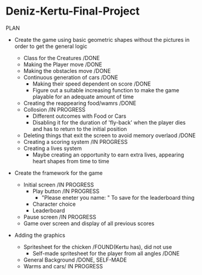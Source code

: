 # Deniz-Kertu-Final-Project
PLAN
- Create the game using basic geometric shapes without the pictures in order to get the general logic 
  - Class for the Creatures /DONE 
  - Making the Player move /DONE 
  - Making the obstacles move /DONE 
  - Continuous generation of cars /DONE
    - Making their speed dependent on score /DONE 
    - Figure out a suitable increasing function to make the game playable for an adequate amount of time
  - Creating the reappearing food/wamrs /DONE  
  - Collosion /IN PROGRESS 
    - Different outcomes with Food or Cars 
    - Disabling it for the duration of 'fly-back' when the player dies and has to return to the initial position 
  - Deleting things that exit the screen to avoid memory overlaod /DONE
  - Creating a scoring system /IN PROGRESS
  - Creating a lives system 
    - Maybe creating an opportunity to earn extra lives, appearing heart shapes from time to time 
- Create the framework for the game 
  - Initial screen /IN PROGRESS
    - Play button /IN PROGRESS
      - "Please eneter you name: " To save for the leaderboard thing 
    - Character choice 
    - Leaderboard 
  - Pause screen /IN PROGRESS
  - Game over screen and display of all previous scores
 
- Adding the graphics 
  - Spritesheet for the chicken /FOUND(Kertu has), did not use 
    - Self-made spritesheet for the player from all angles /DONE
  - General Background /DONE, SELF-MADE 
  - Warms and cars/ IN PROGRESS 
